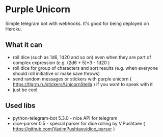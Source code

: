 # Purple Unicorn
Simple telegram bot with webhooks. It's good for being deployed on Heroku.

## What it can
* roll dice (such as 1d6, 1d20 and so on) even when they are part of complex expression (e.g. (2d6 + 5)*3 - 1d20 )
* roll dice for group of characters and sort results (e.g. when everyone should roll initiative or make save throws)
* send random messages or stickers with purple unicorn ( https://tlgrm.ru/stickers/UnicornStella ) if you want to speak with it
* just be cool

## Used libs
* python-telegram-bot 5.3.0 - nice API for telegram
* dice-parser 0.5 - special parser for dice rolling by V.Pushtaev ( https://github.com/VadimPushtaev/dice_parser )

